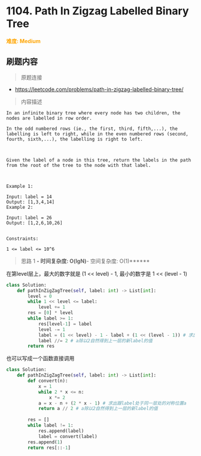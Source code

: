 # 1104. Path In Zigzag Labelled Binary Tree

**<font color=orange>难度: Medium</font>**

## 刷题内容

> 原题连接

* https://leetcode.com/problems/path-in-zigzag-labelled-binary-tree/

> 内容描述

```
In an infinite binary tree where every node has two children, the nodes are labelled in row order.

In the odd numbered rows (ie., the first, third, fifth,...), the labelling is left to right, while in the even numbered rows (second, fourth, sixth,...), the labelling is right to left.



Given the label of a node in this tree, return the labels in the path from the root of the tree to the node with that label.

 

Example 1:

Input: label = 14
Output: [1,3,4,14]
Example 2:

Input: label = 26
Output: [1,2,6,10,26]
 

Constraints:

1 <= label <= 10^6
```

> 思路 1
******- 时间复杂度: O(lgN)******- 空间复杂度: O(1)******



在第level层上，最大的数字就是 (1 << level) - 1, 最小的数字是 1 << (level - 1) 

```python
class Solution:
    def pathInZigZagTree(self, label: int) -> List[int]:
        level = 0
        while 1 << level <= label:
            level += 1
        res = [0] * level
        while label >= 1:
            res[level-1] = label
            level -= 1
            label = (1 << level) - 1 - label + (1 << (level - 1)) # 求出跟label处于同一层处的对称位置a
            label //= 2 # a除以2自然得到上一层的新label的值
        return res
```

也可以写成一个函数直接调用


```python
class Solution:
    def pathInZigZagTree(self, label: int) -> List[int]:
        def convert(n):
            x = 1
            while 2 * x <= n:
                x *= 2
            a = x - n + (2 * x - 1) # 求出跟label处于同一层处的对称位置a
            return a // 2 # a除以2自然得到上一层的新label的值
        
        res = []
        while label != 1:
            res.append(label)
            label = convert(label)
        res.append(1)
        return res[::-1]
```


























